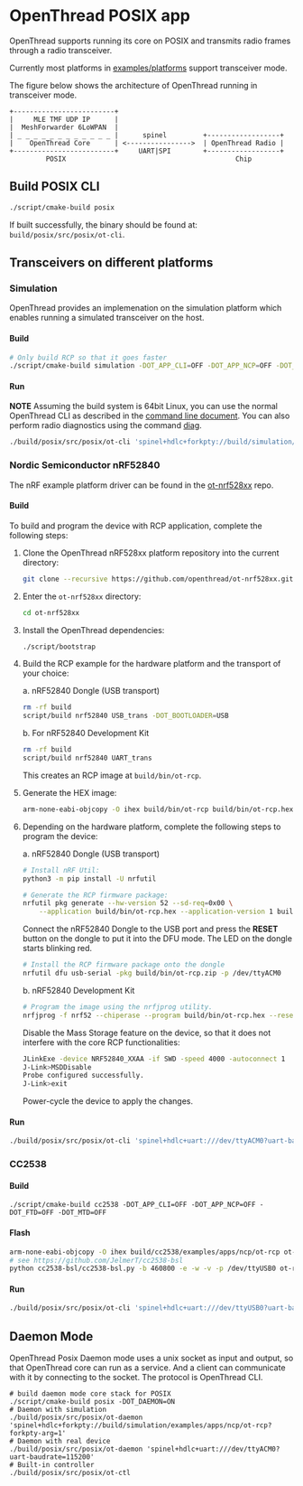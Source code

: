 # OpenThread POSIX app

OpenThread supports running its core on POSIX and transmits radio frames through a radio transceiver.

Currently most platforms in [examples/platforms](../../examples/platforms) support transceiver mode.

The figure below shows the architecture of OpenThread running in transceiver mode.

```
+-------------------------+
|     MLE TMF UDP IP      |
|  MeshForwarder 6LoWPAN  |
| _ _ _ _ _ _ _ _ _ _ _ _ |      spinel         +------------------+
|    OpenThread Core      | <---------------->  | OpenThread Radio |
+-------------------------+     UART|SPI        +------------------+
         POSIX                                          Chip
```

## Build POSIX CLI

```sh
./script/cmake-build posix
```

If built successfully, the binary should be found at: `build/posix/src/posix/ot-cli`.

## Transceivers on different platforms

### Simulation

OpenThread provides an implemenation on the simulation platform which enables running a simulated transceiver on the host.

#### Build

```sh
# Only build RCP so that it goes faster
./script/cmake-build simulation -DOT_APP_CLI=OFF -DOT_APP_NCP=OFF -DOT_FTD=OFF -DOT_MTD=OFF
```

#### Run

**NOTE** Assuming the build system is 64bit Linux, you can use the normal OpenThread CLI as described in the [command line document](../../src/cli/README.md). You can also perform radio diagnostics using the command [diag](../../src/core/diags/README.md).

```sh
./build/posix/src/posix/ot-cli 'spinel+hdlc+forkpty://build/simulation/examples/apps/ncp/ot-rcp?forkpty-arg=1'
```

### Nordic Semiconductor nRF52840

The nRF example platform driver can be found in the [ot-nrf528xx](https://github.com/openthread/ot-nrf528xx) repo.

#### Build

To build and program the device with RCP application, complete the following steps:

1. Clone the OpenThread nRF528xx platform repository into the current directory:

   ```sh
   git clone --recursive https://github.com/openthread/ot-nrf528xx.git
   ```

2. Enter the `ot-nrf528xx` directory:

   ```sh
   cd ot-nrf528xx
   ```

3. Install the OpenThread dependencies:

   ```sh
   ./script/bootstrap
   ```

4. Build the RCP example for the hardware platform and the transport of your choice:

   a. nRF52840 Dongle (USB transport)

   ```sh
   rm -rf build
   script/build nrf52840 USB_trans -DOT_BOOTLOADER=USB
   ```

   b. For nRF52840 Development Kit

   ```sh
   rm -rf build
   script/build nrf52840 UART_trans
   ```

   This creates an RCP image at `build/bin/ot-rcp`.

5. Generate the HEX image:

   ```sh
   arm-none-eabi-objcopy -O ihex build/bin/ot-rcp build/bin/ot-rcp.hex
   ```

6. Depending on the hardware platform, complete the following steps to program the device:

   a. nRF52840 Dongle (USB transport)

   ```sh
   # Install nRF Util:
   python3 -m pip install -U nrfutil

   # Generate the RCP firmware package:
   nrfutil pkg generate --hw-version 52 --sd-req=0x00 \
       --application build/bin/ot-rcp.hex --application-version 1 build/bin/ot-rcp.zip
   ```

   Connect the nRF52840 Dongle to the USB port and press the **RESET** button on the dongle to put it into the DFU mode. The LED on the dongle starts blinking red.

   ```sh
   # Install the RCP firmware package onto the dongle
   nrfutil dfu usb-serial -pkg build/bin/ot-rcp.zip -p /dev/ttyACM0
   ```

   b. nRF52840 Development Kit

   ```sh
   # Program the image using the nrfjprog utility.
   nrfjprog -f nrf52 --chiperase --program build/bin/ot-rcp.hex --reset
   ```

   Disable the Mass Storage feature on the device, so that it does not interfere with the core RCP functionalities:

   ```sh
   JLinkExe -device NRF52840_XXAA -if SWD -speed 4000 -autoconnect 1
   J-Link>MSDDisable
   Probe configured successfully.
   J-Link>exit
   ```

   Power-cycle the device to apply the changes.

#### Run

```sh
./build/posix/src/posix/ot-cli 'spinel+hdlc+uart:///dev/ttyACM0?uart-baudrate=115200'
```

### CC2538

#### Build

```
./script/cmake-build cc2538 -DOT_APP_CLI=OFF -DOT_APP_NCP=OFF -DOT_FTD=OFF -DOT_MTD=OFF
```

#### Flash

```sh
arm-none-eabi-objcopy -O ihex build/cc2538/examples/apps/ncp/ot-rcp ot-rcp.bin
# see https://github.com/JelmerT/cc2538-bsl
python cc2538-bsl/cc2538-bsl.py -b 460800 -e -w -v -p /dev/ttyUSB0 ot-rcp.bin
```

#### Run

```sh
./build/posix/src/posix/ot-cli 'spinel+hdlc+uart:///dev/ttyUSB0?uart-baudrate=115200'
```

## Daemon Mode

OpenThread Posix Daemon mode uses a unix socket as input and output, so that OpenThread core can run as a service. And a client can communicate with it by connecting to the socket. The protocol is OpenThread CLI.

```
# build daemon mode core stack for POSIX
./script/cmake-build posix -DOT_DAEMON=ON
# Daemon with simulation
./build/posix/src/posix/ot-daemon 'spinel+hdlc+forkpty://build/simulation/examples/apps/ncp/ot-rcp?forkpty-arg=1'
# Daemon with real device
./build/posix/src/posix/ot-daemon 'spinel+hdlc+uart:///dev/ttyACM0?uart-baudrate=115200'
# Built-in controller
./build/posix/src/posix/ot-ctl
```
